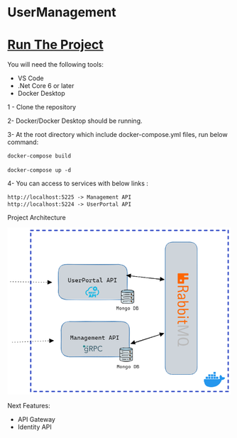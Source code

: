 # UserManagement


<h1 align="left"><u>Run The Project</u></h1>

You will need the following tools:

 * VS Code
 * .Net Core 6 or later
 * Docker Desktop
 
<p align="left">
 1 -  Clone the repository
</p>
<p align="left">
 2- Docker/Docker Desktop should be running.
</p>
<p align="left">
 3- At the root directory which include docker-compose.yml files, run below command:
</p>

```
docker-compose build

docker-compose up -d
```
<p align="left">
 4- You can access to services with below links :
</p>

```
http://localhost:5225 -> Management API
http://localhost:5224 -> UserPortal API
```

Project Architecture

![alt text](https://github.com/0zkan/UserManagement/blob/main/image/architect.png)


Next Features:
 * API Gateway
 * Identity API

